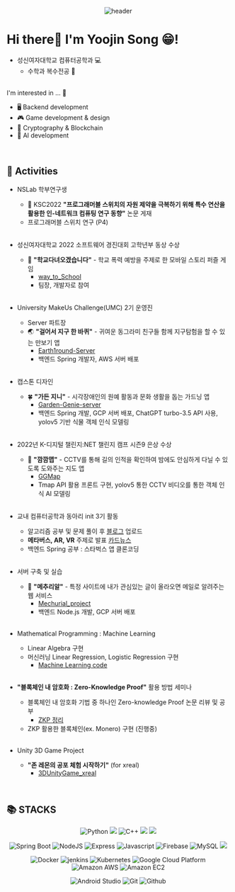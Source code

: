 <div align="center">
  
  ![header](https://capsule-render.vercel.app/api?type=Waving&color=bfcdff&height=200&section=header&text=Uzin's%20Github!&fontColor=7cacd8&fontSize=70&fontAlignY=40&animation=scaleIn)

<div align="left"> 
  
  # Hi there👋 I'm Yoojin Song 😁! 
  - 성신여자대학교 컴퓨터공학과 💻
    + 수학과 복수전공 📐
      <br><br>

  I'm interested in ... 💭
  - 🖥 Backend development 
  - 🎮 Game development & design 
  - 🔐 Cryptography & Blockchain
  - 🤖 AI development
  
<br> 
<div align=left><h2>🌟 Activities </h2></div>
 

  - NSLab 학부연구생
    + 📄 KSC2022 **"프로그래머블 스위치의 자원 제약을 극복하기 위해 특수 연산을 활용한 인-네트워크 컴퓨팅 연구 동향"** 논문 게재
    + 프로그래머블 스위치 연구 (P4)
    
    <br> 
  - 성신여자대학교 2022 소프트웨어 경진대회 고학년부 동상 수상
    + 🏫 **"학교다녀오겠습니다"** - 학교 폭력 예방을 주제로 한 모바일 스토리 퍼즐 게임
      * [way_to_School](https://github.com/yujinS0/way_to_School)
      * 팀장, 개발자로 참여

    <br> 
  - University MakeUs Challenge(UMC) 2기 운영진
    + Server 파트장 
    + 🌏 **"걸어서 지구 한 바퀴"** - 귀여운 동그라미 친구들 함께 지구탐험을 할 수 있는 만보기 앱
      * [Earth1round-Server](https://github.com/yujinS0/Earth1round-Server)
      * 백엔드 Spring 개발자, AWS 서버 배포
    
    
    <br> 
  - 캡스톤 디자인
    + 🍀 **"가든 지니"** - 시각장애인의 원예 활동과 문화 생활을 돕는 가드닝 앱
      * [Garden-Genie-server](https://github.com/yujinS0/server-Garden-Genie)
      * 백엔드 Spring 개발, GCP 서버 배포, ChatGPT turbo-3.5 API 사용, yolov5 기반 식물 객체 인식 모델링


    <br>
  - 2022년 K-디지털 챌린지:NET 챌린지 캠프 시즌9 은상 수상
    + 🚩 **"깜깜맵"** - CCTV를 통해 길의 인적을 확인하여 밤에도 안심하게 다닐 수 있도록 도와주는 지도 앱
      * [GGMap](https://github.com/yujinS0/GG-Map)
      * Tmap API 활용 프론트 구현, yolov5 통한 CCTV 비디오를 통한 객체 인식 AI 모델링
    
    
    <br> 
  - 교내 컴퓨터공학과 동아리 init 3기 활동
    + 알고리즘 공부 및 문제 풀이 후 [블로그](https://cojelly.tistory.com/category/init%20%EC%95%8C%EA%B3%A0%EB%A6%AC%EC%A6%98) 업로드
    + **메타버스, AR, VR** 주제로 발표 [카드뉴스](https://www.instagram.com/p/CbSjL8FrwEn/?igshid=MWZjMTM2ODFkZg==)
    + 백엔드 Spring 공부 : 스타벅스 앱 클론코딩
   
    <br> 
  - 서버 구축 및 실습
    + 🐣 **"메추리알"** - 특정 사이트에 내가 관심있는 글이 올라오면 메일로 알려주는 웹 서비스
      * [Mechurial_project](https://github.com/yujinS0/Mechurial_project)
      * 백엔드 Node.js 개발, GCP 서버 배포

    <br> 
  - Mathematical Programming : Machine Learning
    + Linear Algebra 구현
    + 머신러닝 Linear Regression, Logistic Regression 구현
      * [Machine Learning code](https://github.com/yujinS0/Mathematical_Programming)

    <br> 
  - **"블록체인 내 암호화 : Zero-Knowledge Proof"** 활용 방법 세미나
    + 블록체인 내 암호화 기법 중 하나인 Zero-knowledge Proof 논문 리뷰 및 공부
      * [ZKP 정리](https://cojelly.tistory.com/category/Zero-Knowledge%20Proof)
    + ZKP 활용한 블록체인(ex. Monero) 구현 (진행중)

    <br> 
  - Unity 3D Game Project
    + **"존 레몬의 공포 체험 시작하기"** (for xreal)
      * [3DUnityGame_xreal](https://github.com/yujinS0/3DUnityGame_xreal)

  
</div>
<br> 
<div align=left><h2>📚 STACKS</h2></div>

<div align=center> 
  
  ![Python](http://img.shields.io/badge/-Python-3776ab?style=for-the-badge&logo=Python&logoColor=white) 
  <img src="https://img.shields.io/badge/C-00599C?style=for-the-badge&logo=C&logoColor=white"/> 
  ![C++](http://img.shields.io/badge/-C++-00599c?style=for-the-badge&logo=C%2B%2B&logoColor=white)
  <img src="https://img.shields.io/badge/java-007396?style=for-the-badge&logo=java&logoColor=white">
  <img src="https://img.shields.io/badge/c%23-%23239120.svg?style=for-the-badge&logo=c-sharp&logoColor=white"/>

  ![Spring Boot](http://img.shields.io/badge/-Spring_Boot-6DB33F?style=for-the-badge&logo=spring&logoColor=white)
  ![NodeJS](http://img.shields.io/badge/-Node.js-333?style=for-the-badge&logo=Node.js)
  ![Express](http://img.shields.io/badge/-Express-000000?style=for-the-badge&logo=Express&logoColor=white)
  ![Javascript](http://img.shields.io/badge/-Javascript-f7e018?style=for-the-badge&logo=javascript&logoColor=black) 
  ![Firebase](http://img.shields.io/badge/-Firebase-2C384A?style=for-the-badge&logo=firebase)
  ![MySQL](https://img.shields.io/badge/MySQL-4479A1?style=for-the-badge&logo=MySQL&logoColor=white)
  <img src="https://img.shields.io/badge/flask-000000?style=for-the-badge&logo=flask&logoColor=white">
  
  ![Docker](http://img.shields.io/badge/-Docker-2496ED?style=for-the-badge&logo=Docker&logoColor=white)
  ![jenkins](http://img.shields.io/badge/-Jenkins-D24939?style=for-the-badge&logo=Jenkins&logoColor=white)
  ![Kubernetes](http://img.shields.io/badge/-Kubernetes-326CE5?style=for-the-badge&logo=Kubernetes&logoColor=white)
  ![Google Cloud Platform](http://img.shields.io/badge/-Google_Cloud_Platform-34ab53?style=for-the-badge&logo=GoogleCloud)
  ![Amazon AWS](http://img.shields.io/badge/-Amazon_AWS-232F3E?style=for-the-badge&logo=AmazonAWS)
  ![Amazon EC2](http://img.shields.io/badge/-Amazon_EC2-FF9900?style=for-the-badge&logo=Amazon%20EC2&logoColor=white)
  
  
  ![Android Studio](http://img.shields.io/badge/-Android_Studio-3DDC84?style=for-the-badge&logo=Android%20Studio&logoColor=white)
  ![Git](http://img.shields.io/badge/-Git-f05032?style=for-the-badge&logo=Git&logoColor=white)
  ![Github](http://img.shields.io/badge/-Github-181717?style=for-the-badge&logo=Github&logoColor=white)
  
</div>

</div>
